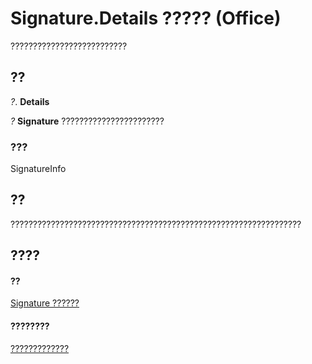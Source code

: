 
# Signature.Details ????? (Office)

??????????????????????????


## ??

 _?_. **Details**

 _?_ **Signature** ???????????????????????


### ???

SignatureInfo


## ??

?????????????????????????????????????????????????????????????????


## ????


#### ??


[Signature ??????](574d246b-95cd-e4da-081b-4540387662a0.md)
#### ????????


[?????????????](http://msdn.microsoft.com/library/1054db23-fe1c-f81f-e44b-d8c2c82ca7fa%28Office.15%29.aspx)